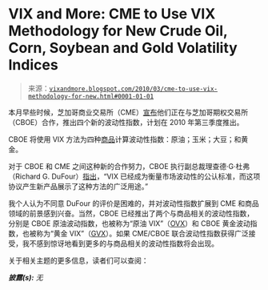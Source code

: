 <!--yml

分类：未分类

日期：2024-05-18 17:13:00

-->

# VIX and More: CME to Use VIX Methodology for New Crude Oil, Corn, Soybean and Gold Volatility Indices

> 来源：[`vixandmore.blogspot.com/2010/03/cme-to-use-vix-methodology-for-new.html#0001-01-01`](http://vixandmore.blogspot.com/2010/03/cme-to-use-vix-methodology-for-new.html#0001-01-01)

本月早些时候，芝加哥商业交易所（CME）[宣布](http://cmegroup.mediaroom.com/index.php?s=43&item=2994)他们正在与芝加哥期权交易所（CBOE）合作，推出四个新的波动性指数，计划在 2010 年第三季度推出。

CBOE 将使用 VIX 方法为四种[商品](http://vixandmore.blogspot.com/search/label/commodities)计算波动性指数：原油；玉米；大豆；和黄金。

对于 CBOE 和 CME 之间这种新的合作努力，CBOE 执行副总裁理查德·G·杜弗（Richard G. DuFour）[指出](http://www.cboe.com/aboutcboe/ShowDocument.aspx?DIR=ACNews&FILE=03_05_2010_1.ascx&CreateDate=05.03.2010&Title=CBOE+GRANTS+LICENSE+FOR+VOLATILITY+INDEXES+TO+CME+GROUP)，“VIX 已经成为衡量市场波动性的公认标准，而这项协议产生新产品展示了这种方法的广泛用途。”

我个人认为不同意 DuFour 的评价是困难的，并对波动性指数扩展到 CME 和商品领域的前景感到兴奋。当然，CBOE 已经推出了两个与商品相关的波动性指数，分别是 CBOE 原油波动指数，也被称为“原油 VIX”（[OVX](http://vixandmore.blogspot.com/search/label/OVX)）和 CBOE 黄金波动指数，也被称为“黄金 VIX”（[GVX](http://vixandmore.blogspot.com/search/label/GVZ)）。如果 CME/CBOE 联合波动性指数获得广泛接受，我不感到惊讶地看到更多的与商品相关的波动性指数将会出现。

关于相关主题的更多信息，读者们可以查阅：

***披露(s):*** *无*
